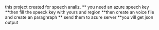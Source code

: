 this project created for speech analiz.
** you need an azure speech key
**then fill the speeck key with yours and region
**then create an voice file and create an paraghraph 
** send them to azure server 
**you vill get json output
